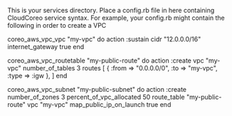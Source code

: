 
This is your services directory. Place a config.rb file in here containing CloudCoreo service
syntax. For example, your config.rb might contain the following in order to create a VPC

coreo_aws_vpc_vpc "my-vpc" do
  action :sustain
  cidr "12.0.0.0/16"
  internet_gateway true
end

coreo_aws_vpc_routetable "my-public-route" do
  action :create
  vpc "my-vpc"
  number_of_tables 3
  routes [
         { :from => "0.0.0.0/0", :to => "my-vpc", :type => :igw },
        ]
end

coreo_aws_vpc_subnet "my-public-subnet" do
  action :create
  number_of_zones 3
  percent_of_vpc_allocated 50
  route_table "my-public-route"
  vpc "my-vpc"
  map_public_ip_on_launch true
end

